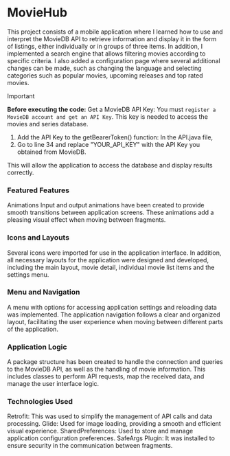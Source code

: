 # MovieHub

This project consists of a mobile application where I learned how to use and interpret the MovieDB API to retrieve information and display it in the form of listings, either individually or in groups of three items. In addition, I implemented a search engine that allows filtering movies according to specific criteria. I also added a configuration page where several additional changes can be made, such as changing the language and selecting categories such as popular movies, upcoming releases and top rated movies.

> [!IMPORTANT]
> **Before executing the code:**
> Get a MovieDB API Key: You must `register a MovieDB account and get an API Key`. This key is needed to access the movies and series database.
> 1. Add the API Key to the getBearerToken() function: In the API.java file,
> 2. Go to line 34 and replace "YOUR_API_KEY" with the API Key you obtained from MovieDB.
> 
> This will allow the application to access the database and display results correctly.

### Featured Features
Animations
Input and output animations have been created to provide smooth transitions between application screens. These animations add a pleasing visual effect when moving between fragments.

### Icons and Layouts
Several icons were imported for use in the application interface. In addition, all necessary layouts for the application were designed and developed, including the main layout, movie detail, individual movie list items and the settings menu.

### Menu and Navigation
A menu with options for accessing application settings and reloading data was implemented. The application navigation follows a clear and organized layout, facilitating the user experience when moving between different parts of the application.

### Application Logic
A package structure has been created to handle the connection and queries to the MovieDB API, as well as the handling of movie information. This includes classes to perform API requests, map the received data, and manage the user interface logic.

### Technologies Used
Retrofit: This was used to simplify the management of API calls and data processing.
Glide: Used for image loading, providing a smooth and efficient visual experience.
SharedPreferences: Used to store and manage application configuration preferences.
SafeArgs Plugin: It was installed to ensure security in the communication between fragments.
